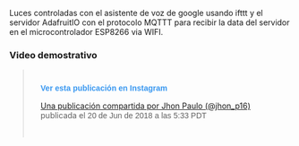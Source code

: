 Luces controladas con el asistente de voz de google usando ifttt y el servidor AdafruitIO con el protocolo MQTTT para recibir la data del servidor en el microcontrolador ESP8266 via WIFI.
### Video demostrativo
> <div style="padding:16px;">
> <div style="padding-top: 8px;">
> <div style=" color:#3897f0; font-family:Arial,sans-serif; font-size:14px; font-style:normal; font-weight:550; line-height:18px;">Ver esta publicación en Instagram</div>
> </div>
> 
> [Una publicación compartida por Jhon Paulo (@jhon_p16)](https://www.instagram.com/p/BkREKNxlPRs/?utm_source=ig_embed&utm_medium=loading) 
> publicada el <time style=" font-family:Arial,sans-serif; font-size:14px; line-height:17px;" datetime="2018-06-21T00:33:41+00:00">20 de Jun de 2018 a las 5:33 PDT</time>
> </div>

